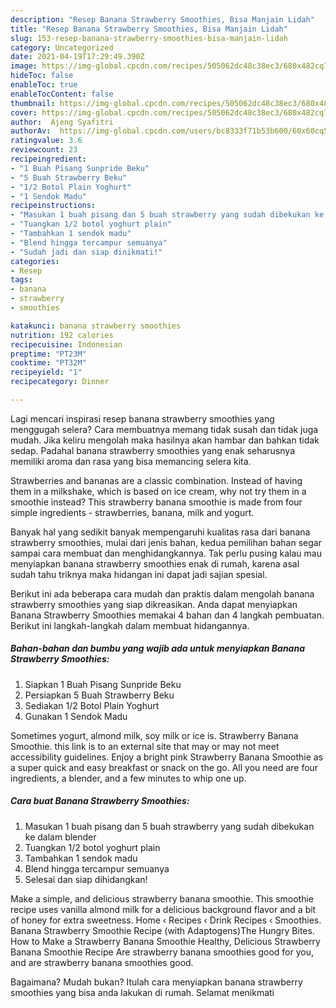 ```yaml
---
description: "Resep Banana Strawberry Smoothies, Bisa Manjain Lidah"
title: "Resep Banana Strawberry Smoothies, Bisa Manjain Lidah"
slug: 153-resep-banana-strawberry-smoothies-bisa-manjain-lidah
category: Uncategorized
date: 2021-04-19T17:29:49.390Z
image: https://img-global.cpcdn.com/recipes/505062dc48c38ec3/680x482cq70/banana-strawberry-smoothies-foto-resep-utama.jpg
hideToc: false
enableToc: true
enableTocContent: false
thumbnail: https://img-global.cpcdn.com/recipes/505062dc48c38ec3/680x482cq70/banana-strawberry-smoothies-foto-resep-utama.jpg
cover: https://img-global.cpcdn.com/recipes/505062dc48c38ec3/680x482cq70/banana-strawberry-smoothies-foto-resep-utama.jpg
author:  Ajeng Syafitri
authorAv:  https://img-global.cpcdn.com/users/bc8333f71b53b600/60x60cq50/avatar.jpg
ratingvalue: 3.6
reviewcount: 23
recipeingredient:
- "1 Buah Pisang Sunpride Beku"
- "5 Buah Strawberry Beku"
- "1/2 Botol Plain Yoghurt"
- "1 Sendok Madu"
recipeinstructions:
- "Masukan 1 buah pisang dan 5 buah strawberry yang sudah dibekukan ke dalam blender"
- "Tuangkan 1/2 botol yoghurt plain"
- "Tambahkan 1 sendok madu"
- "Blend hingga tercampur semuanya"
- "Sudah jadi dan siap dinikmati!"
categories:
- Resep
tags:
- banana
- strawberry
- smoothies

katakunci: banana strawberry smoothies 
nutrition: 192 calories
recipecuisine: Indonesian
preptime: "PT23M"
cooktime: "PT32M"
recipeyield: "1"
recipecategory: Dinner

---
```



Lagi mencari inspirasi resep banana strawberry smoothies yang menggugah selera? Cara membuatnya memang tidak susah dan tidak juga mudah. Jika keliru mengolah maka hasilnya akan hambar dan bahkan tidak sedap. Padahal banana strawberry smoothies yang enak seharusnya memiliki aroma dan rasa yang bisa memancing selera kita.


Strawberries and bananas are a classic combination. Instead of having them in a milkshake, which is based on ice cream, why not try them in a smoothie instead? This strawberry banana smoothie is made from four simple ingredients - strawberries, banana, milk and yogurt.

Banyak hal yang sedikit banyak mempengaruhi kualitas rasa dari banana strawberry smoothies, mulai dari jenis bahan, kedua pemilihan bahan segar sampai cara membuat dan menghidangkannya. Tak perlu pusing kalau mau menyiapkan banana strawberry smoothies enak di rumah, karena asal sudah tahu triknya maka hidangan ini dapat jadi sajian spesial.


Berikut ini ada beberapa cara mudah dan praktis dalam mengolah banana strawberry smoothies yang siap dikreasikan. Anda dapat menyiapkan Banana Strawberry Smoothies memakai 4 bahan dan 4 langkah pembuatan. Berikut ini langkah-langkah dalam membuat hidangannya.

<!--inarticleads1-->

##### Bahan-bahan dan bumbu yang wajib ada untuk menyiapkan Banana Strawberry Smoothies:

1. Siapkan 1 Buah Pisang Sunpride Beku
1. Persiapkan 5 Buah Strawberry Beku
1. Sediakan 1/2 Botol Plain Yoghurt
1. Gunakan 1 Sendok Madu


Sometimes yogurt, almond milk, soy milk or ice is. Strawberry Banana Smoothie. this link is to an external site that may or may not meet accessibility guidelines. Enjoy a bright pink Strawberry Banana Smoothie as a super quick and easy breakfast or snack on the go. All you need are four ingredients, a blender, and a few minutes to whip one up. 

<!--inarticleads2-->

##### Cara buat Banana Strawberry Smoothies:

1. Masukan 1 buah pisang dan 5 buah strawberry yang sudah dibekukan ke dalam blender
1. Tuangkan 1/2 botol yoghurt plain
1. Tambahkan 1 sendok madu
1. Blend hingga tercampur semuanya
1. Selesai dan siap dihidangkan!

Make a simple, and delicious strawberry banana smoothie. This smoothie recipe uses vanilla almond milk for a delicious background flavor and a bit of honey for extra sweetness. Home ‹ Recipes ‹ Drink Recipes ‹ Smoothies. Banana Strawberry Smoothie Recipe (with Adaptogens)The Hungry Bites. How to Make a Strawberry Banana Smoothie Healthy, Delicious Strawberry Banana Smoothie Recipe Are strawberry banana smoothies good for you, and are strawberry banana smoothies good. 

Bagaimana? Mudah bukan? Itulah cara menyiapkan banana strawberry smoothies yang bisa anda lakukan di rumah. Selamat menikmati
